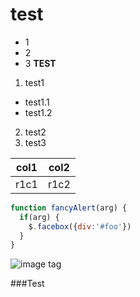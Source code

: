 # test
* 1
* 2
* 3
**TEST**
1. test1
  - test1.1
  - test1.2
2. test2
3. test3

|col1|col2|
|----|----|
|r1c1|r1c2|
```javascript
function fancyAlert(arg) {
  if(arg) {
    $.facebox({div:'#foo'})
  }
}
```

![image tag](http://images.clipartpanda.com/free-valentine-clipart-red_glossy_valentine_heart_clip_art_13202.jpg)

###Test
